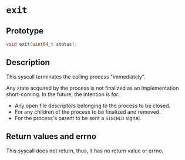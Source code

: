 # `exit`

## Prototype

```c
void exit(uint64_t status);
```

## Description

This syscall terminates the calling process "immediately".

Any state acquired by the process is not finalized as an implementation
short-coming. In the future, the intention is for:

- Any open file descriptors belonging to the process to be closed.
- For any children of the process to be finalized and removed.
- For the process's parent to be sent a `SIGCHLD` signal.

## Return values and errno

This syscall does not return, thus, it has no return value or errno.

